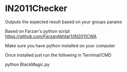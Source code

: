 # IN2011Checker
Outputs the expected result based on your groups params

Based on Farzan's python script https://github.com/FarzanAkhtar1/IN2011CWA

Make sure you have python installed on your computer 

Once installed just run the following in Terminal/CMD

python BlackMagic.py





